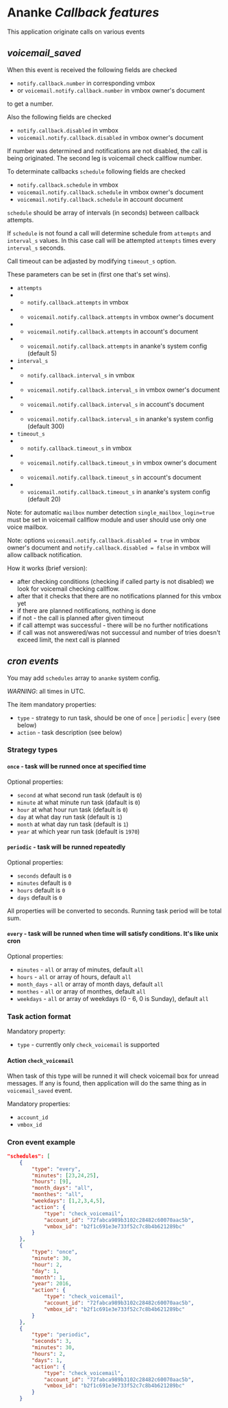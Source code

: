 # Ananke *Callback features*

This application originate calls on various events

## *voicemail_saved*

When this event is received the following fields are checked

* `notify.callback.number` in corresponding vmbox
* or `voicemail.notify.callback.number` in vmbox owner's document

to get a number.

Also the following fields are checked

* `notify.callback.disabled` in vmbox
* `voicemail.notify.callback.disabled` in vmbox owner's document

If number was determined and notifications are not disabled, the call is being originated. The second leg is voicemail check callflow number.

To determinate callbacks `schedule` following fields are checked

* `notify.callback.schedule` in vmbox
* `voicemail.notify.callback.schedule` in vmbox owner's document
* `voicemail.notify.callback.schedule` in account document

`schedule` should be array of intervals (in seconds) between callback attempts.

If `schedule` is not found a call will determine schedule from `attempts` and `interval_s` values. In this case call will be attempted `attempts` times every `interval_s` seconds.

Call timeout can be adjasted by modifying `timeout_s` option.

These parameters can be set in (first one that's set wins).

* `attempts`
* * `notify.callback.attempts` in vmbox
* * `voicemail.notify.callback.attempts` in vmbox owner's document
* * `voicemail.notify.callback.attempts` in account's document
* * `voicemail.notify.callback.attempts` in ananke's system config (default 5)
* `interval_s`
* * `notify.callback.interval_s` in vmbox
* * `voicemail.notify.callback.interval_s` in vmbox owner's document
* * `voicemail.notify.callback.interval_s` in account's document
* * `voicemail.notify.callback.interval_s` in ananke's system config (default 300)
* `timeout_s`
* * `notify.callback.timeout_s` in vmbox
* * `voicemail.notify.callback.timeout_s` in vmbox owner's document
* * `voicemail.notify.callback.timeout_s` in account's document
* * `voicemail.notify.callback.timeout_s` in ananke's system config (default 20)

Note: for automatic `mailbox` number detection `single_mailbox_login=true` must be set in voicemail callflow module and user should use only one voice mailbox.

Note: options `voicemail.notify.callback.disabled = true` in vmbox owner's document and `notify.callback.disabled = false` in vmbox will allow callback notification.

How it works (brief version):
- after checking conditions (checking if called party is not disabled) we look for voicemail checking callflow.
- after that it checks that there are no notifications planned for this vmbox yet
- if there are planned notifications, nothing is done
- if not - the call is planned after given timeout
- if call attempt was successful - there will be no further notifications
- if call was not answered/was not successul and number of tries doesn't exceed limit, the next call is planned

## *cron events*

You may add `schedules` array to `ananke` system config.

*WARNING*: all times in UTC.

The item mandatory properties:

* `type` - strategy to run task, should be one of `once` | `periodic` | `every` (see below)
* `action` - task description (see below)

### Strategy types

#### `once` - task will be runned once at specified time

Optional properties:

* `second` at what second run task (default is `0`)
* `minute` at what minute run task (dafault is `0`)
* `hour` at what hour run task (default is `0`)
* `day` at what day run task (default is `1`)
* `month` at what day run task (default is `1`)
* `year` at which year run task (default is `1970`)

#### `periodic` - task will be runned repeatedly

Optional properties:

* `seconds` default is `0`
* `minutes` default is `0`
* `hours` default is `0`
* `days` default is `0`

All properties will be converted to seconds. Running task period will be total sum.

#### `every` - task will be runned when time will satisfy conditions. It's like unix cron

Optional properties:

* `minutes` - `all` or array of minutes, default `all`
* `hours` - `all` or array of hours, default `all`
* `month_days` - `all` or array of month days, default `all`
* `monthes` - `all` or array of monthes, default `all`
* `weekdays` - `all` or array of weekdays (0 - 6, 0 is Sunday), default `all`

### Task action format

Mandatory property:
* `type`  - currently only `check_voicemail` is supported

#### Action `check_voicemail`

When task of this type will be runned it will check voicemail box for unread messages.
If any is found, then application will do the same thing as in `voicemail_saved` event.

Mandatory properties:
* `account_id`
* `vmbox_id`

### Cron event example

```json
"schedules": [
    {
        "type": "every",
        "minutes": [23,24,25],
        "hours": [9],
        "month_days": "all",
        "monthes": "all",
        "weekdays": [1,2,3,4,5],
        "action": {
            "type": "check_voicemail",
            "account_id": "72fabca989b3102c28482c60070aac5b",
            "vmbox_id": "b2f1c691e3e733f52c7c8b4b621289bc"
        }
    },
    {
        "type": "once",
        "minute": 30,
        "hour": 2,
        "day": 1,
        "month": 1,
        "year": 2016,
        "action": {
            "type": "check_voicemail",
            "account_id": "72fabca989b3102c28482c60070aac5b",
            "vmbox_id": "b2f1c691e3e733f52c7c8b4b621289bc"
        }
    },
    {
        "type": "periodic",
        "seconds": 3,
        "minutes": 30,
        "hours": 2,
        "days": 1,
        "action": {
            "type": "check_voicemail",
            "account_id": "72fabca989b3102c28482c60070aac5b",
            "vmbox_id": "b2f1c691e3e733f52c7c8b4b621289bc"
        }
    }
```
